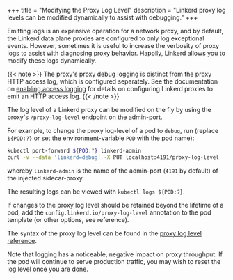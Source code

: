 +++
title = "Modifying the Proxy Log Level"
description = "Linkerd proxy log levels can be modified dynamically to assist with debugging."
+++

Emitting logs is an expensive operation for a network proxy, and by default,
the Linkerd data plane proxies are configured to only log exceptional events.
However, sometimes it is useful to increase the verbosity of proxy logs to
assist with diagnosing proxy behavior. Happily, Linkerd allows you to modify
these logs dynamically.

{{< note >}}
The proxy's proxy debug logging is distinct from the proxy HTTP access log,
which is configured separately. See the documentation on [enabling access
logging](../../features/access-logging/) for details on configuring Linkerd
proxies to emit an HTTP access log.
{{< /note >}}

The log level of a Linkerd proxy can be modified on the fly by using the proxy's
`/proxy-log-level` endpoint on the admin-port.

For example, to change the proxy log-level of a pod to
`debug`, run
(replace `${POD:?}` or set the environment-variable `POD` with the pod name):

```sh
kubectl port-forward ${POD:?} linkerd-admin
curl -v --data 'linkerd=debug' -X PUT localhost:4191/proxy-log-level
```

whereby `linkerd-admin` is the name of the admin-port (`4191` by default)
of the injected sidecar-proxy.

The resulting logs can be viewed with `kubectl logs ${POD:?}`.

If changes to the proxy log level should be retained beyond the lifetime of a
pod, add the `config.linkerd.io/proxy-log-level` annotation to the pod template
(or other options, see reference).

The syntax of the proxy log level can be found in the
[proxy log level reference](../../reference/proxy-log-level/).

Note that logging has a noticeable, negative impact on proxy throughput. If the
pod will continue to serve production traffic, you may wish to reset the log
level once you are done.
